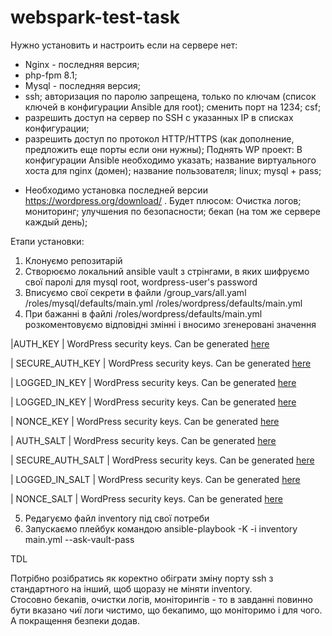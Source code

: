 # webspark-test-task
Нужно установить и настроить если на сервере нет:
 - Nginx - последняя версия;
 - php-fpm 8.1;
 - Mysql - последняя версия;
 - ssh;
авторизация по паролю запрещена, только по ключам (список ключей в конфигурации Ansible для root);
сменить порт на 1234;
csf;
 - разрешить доступ на сервер по SSH с указанных IP в списках конфигурации;
 - разрешить доступ по протокол HTTP/HTTPS (как дополнение, предложить еще порты если они нужны);
Поднять WP проект:
  В конфигурации Ansible необходимо указать;
  название виртуального хоста для nginx (домен);
  название пользователя;
linux;
  mysql + pass;
* Необходимо установка последней версии https://wordpress.org/download/ .
Будет плюсом:
  Очистка логов;
  мониторинг;
  улучшения по безопасности;
  бекап (на том же сервере каждый день);
  
  
Етапи установки:
1. Клонуємо репозитарій
2. Створюємо локальний ansible vault з стрінгами, в яких шифруємо свої паролі для mysql root, wordpress-user's password
3. Вписуємо свої секрети в файли /group_vars/all.yaml
                                 /roles/mysql/defaults/main.yml
                                 /roles/wordpress/defaults/main.yml
4. При бажанні в файлі /roles/wordpress/defaults/main.yml розкоментовуємо відповідні змінні і вносимо згенеровані значення

|AUTH_KEY | WordPress security keys. Can be generated [here](https://api.wordpress.org/secret-key/1.1/salt/)

| SECURE_AUTH_KEY | WordPress security keys. Can be generated [here](https://api.wordpress.org/secret-key/1.1/salt/)

| LOGGED_IN_KEY | WordPress security keys. Can be generated [here](https://api.wordpress.org/secret-key/1.1/salt/) 

| LOGGED_IN_KEY | WordPress security keys. Can be generated [here](https://api.wordpress.org/secret-key/1.1/salt/)

| NONCE_KEY | WordPress security keys. Can be generated [here](https://api.wordpress.org/secret-key/1.1/salt/)

| AUTH_SALT | WordPress security keys. Can be generated [here](https://api.wordpress.org/secret-key/1.1/salt/)

| SECURE_AUTH_SALT | WordPress security keys. Can be generated [here](https://api.wordpress.org/secret-key/1.1/salt/)

| LOGGED_IN_SALT | WordPress security keys. Can be generated [here](https://api.wordpress.org/secret-key/1.1/salt/)

| NONCE_SALT | WordPress security keys. Can be generated [here](https://api.wordpress.org/secret-key/1.1/salt/)

5. Редагуємо файл inventory під свої потреби
6. Запускаємо плейбук командою ansible-playbook -K -i inventory main.yml --ask-vault-pass

TDL

Потрібно розібратись як коректно обіграти зміну порту ssh з стандартного на інший, щоб щоразу не міняти inventory.  
Стосовно бекапів, очистки логів, моніторингів - то в завданні повинно бути вказано чиї логи чистимо, що бекапимо, що моніторимо і для чого. 
А покращення безпеки додав.

